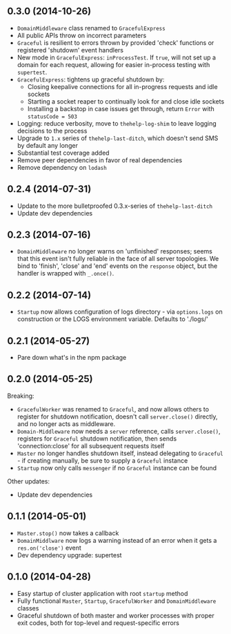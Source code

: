 ## 0.3.0 (2014-10-26)

* `DomainMiddleware` class renamed to `GracefulExpress`
* All public APIs throw on incorrect parameters
* `Graceful` is resilient to errors thrown by provided 'check' functions or registered 'shutdown' event handlers
* New mode in `GracefulExpress`: `inProcessTest`. If `true`, will not set up a domain for each request, allowing for easier in-process testing with `supertest`.
* `GracefulExpress`: tightens up graceful shutdown by:
  * Closing keepalive connections for all in-progress requests and idle sockets
  * Starting a socket reaper to continually look for and close idle sockets
  * Installing a backstop in case issues get through, return `Error` with `statusCode = 503`
* Logging: reduce verbosity, move to `thehelp-log-shim` to leave logging decisions to the process
* Upgrade to `1.x` series of `thehelp-last-ditch`, which doesn't send SMS by default any longer
* Substantial test coverage added
* Remove peer dependencies in favor of real dependencies
* Remove dependency on `lodash`

## 0.2.4 (2014-07-31)

* Update to the more bulletproofed 0.3.x-series of `thehelp-last-ditch`
* Update dev dependencies

## 0.2.3 (2014-07-16)

* `DomainMiddleware` no longer warns on 'unfinished' responses; seems that this event isn't fully reliable in the face of all server topologies. We bind to 'finish', 'close' and 'end' events on the `response` object, but the handler is wrapped with `_.once()`.

## 0.2.2 (2014-07-14)

* `Startup` now allows configuration of logs directory - via `options.logs` on construction or the LOGS environment variable. Defaults to './logs/'

## 0.2.1 (2014-05-27)

* Pare down what's in the npm package

## 0.2.0 (2014-05-25)

Breaking:

* `GracefulWorker` was renamed to `Graceful`, and now allows others to register for shutdown notification, doesn't call `server.close()` directly, and no longer acts as middleware.
* `Domain-Middleware` now needs a `server` reference, calls `server.close()`, registers for `Graceful` shutdown notification, then sends 'connection:close' for all subsequent requests itself
* `Master` no longer handles shutdown itself, instead delegating to `Graceful` - if creating manually, be sure to supply a `Graceful` instance
* `Startup` now only calls `messenger` if no `Graceful` instance can be found

Other updates:

* Update dev dependencies

## 0.1.1 (2014-05-01)

* `Master.stop()` now takes a callback
* `DomainMiddlware` now logs a warning instead of an error when it gets a `res.on('close')` event
* Dev dependency upgrade: supertest

## 0.1.0 (2014-04-28)

* Easy startup of cluster application with root `startup` method
* Fully functional `Master`, `Startup`, `GracefulWorker` and `DomainMiddleware` classes
* Graceful shutdown of both master and worker processes with proper exit codes, both for top-level and request-specific errors
